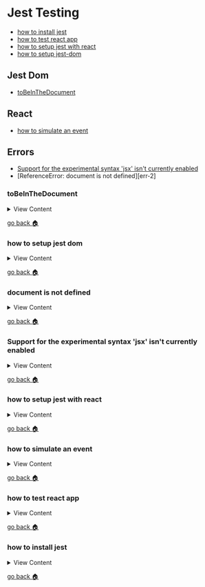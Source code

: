 # Jest Testing

- [how to install jest][inst-jest]
- [how to test react app][test-react]
- [how to setup jest with react][jest-react]
- [how to setup jest-dom][install-jest-dom]

## Jest Dom 
- [toBeInTheDocument][jd-tbitd]

## React
- [how to simulate an event][sim-event]

## Errors
- [Support for the experimental syntax 'jsx' isn't currently enabled][err-1]
- [ReferenceError: document is not defined][err-2]

[jd-tbitd]:#tobeinthedocument
[install-jest-dom]:#how-to-setup-jest-dom
[err-3]:#document-is-not-defined
[err-1]:#support-for-the-experimental-syntax-jsx-isnt-currently-enabled
[jest-react]:#how-to-setup-jest-with-react
[sim-event]:how-to-simulate-an-event
[test-react]:#how-to-test-react-app
[home]:#jest-testing
[inst-jest]:#how-to-install-jest


### toBeInTheDocument

<details>
<summary>
View Content
</summary>

:link: **Reference**
- [jest-dom](https://github.com/testing-library/jest-dom#tobeinthedocument)
---

:blue_book: **Summary:**

```js

const App = () => {

  return(
    <h2 className="bg-primary text-white px-4"> Hello from  React</h2> 
  )
}

```

```js
describe("App is being rendered", () => {

  it("should see the heading from the app", () => {
     render(<App/>)

     const heading = screen.getByRole("heading", {name: /Hello from React/i});
     expect(heading).toBeInTheDocument(); // true
  })
})l
```

</details>

[go back :house:][home]

### how to setup jest dom

<details>
<summary>
View Content
</summary>

:link: **Reference**
- [jest-dom](https://github.com/testing-library/jest-dom)

---
1.  First, install the library

```
npm install -D @testing-library/jest-dom
```
2. Next add the import the library in any test file you are testing


```js
/**
 * @jest-environment jsdom
 */

import { expect, test } from "@jest/globals";
import React from "react";
import  renderer from "react-test-renderer";
import App ,{ColorBox} from "./App";
import '@testing-library/jest-dom'; // like so
import {render, fireEvent, screen} from "@testing-library/react";

```

</details>

[go back :house:][home]

### document is not defined

<details>
<summary>
View Content
</summary>

:link: **Reference**
- [stackoverflow](https://stackoverflow.com/questions/43901660/referenceerror-document-is-not-defined-when-trying-to-test-a-create-react-app)

---
:blue_book: **Summary:** There are pretty much three different ways to make this error go away. Basically you need to tell 
jest to mock the document or window of the DOM. If you don't put an option, comment, or change the testing environment 
to tell jest to use the jest-dom in order to do the testing

1. First method, is to put a comment at the top of  your test file like so.

```js

/**
 * @jest-environment jsdom
 */

import { expect, test } from "@jest/globals";
import React from "react";
import  renderer from "react-test-renderer";
import App ,{ColorBox} from "./App";
import '@testing-library/jest-dom';
import {render, fireEvent, screen} from "@testing-library/react";




describe('My Test Suite', () => {
  it('should show my first test', () => {
    expect(true).toEqual(true);
  });
});
```
2. Second method,  within the scrips property of the package.json 

```json
"scripts": {
   "test": "react-scripts test --env=jsdom"
}
```

3. Third method, in the `jest.config.js`

```js
testEnvironment: 'jsdom'
```

</details>

[go back :house:][home]

### Support for the experimental syntax 'jsx' isn't currently enabled

<details>
<summary>
View Content
</summary>

:link: **Reference**

- [Unexpected token “<”](https://stackoverflow.com/questions/56952728/jest-tests-on-react-components-unexpected-token)
- [“Cannot use import statement outside a module”](https://stackoverflow.com/questions/58613492/how-to-resolve-cannot-use-import-statement-outside-a-module-in-jest)
---

This is an error that you will see if you're jest to test react applications. This solution can also fix several other errors like 
-  Unexpected token “<”
-  “Cannot use import statement outside a module” 

Basically the way to resolve this issue is to add react presets within a `babel.config.js`. If you have set up jest yet, then go [here][jest-react]


1. If you have not installed these babel packages then you should right now.

```
 npm i -D @babel/preset-env @babel/preset-react
```

2. Next, create a `babel.config.js` file and insert this code

```js
module.exports = {presets: ['@babel/preset-env','@babel/preset-react']}

```
3. What I found out is that when you added these presets you don't receive this error message, when you run jest that might a jsx component
within the file.

</details>

[go back :house:][home]


### how to setup jest with react

<details>
<summary>
View Content
</summary>

:link: **Reference**

- [How to test React with Jest](https://www.robinwieruch.de/react-testing-jest)
---

I'm going to assume that you already installed react and got a react app up and running

1. So first install jest

```
npm i -D jest
```
2. Now in the package.json, add this in the *scripts* section. This will allow you to run jest with any
cofigurations that you are going to put in the `jest.config.js`

```json
{
  ...
  "scripts": {
    "start": "webpack serve --config ./webpack.config.js --mode development",
    "test": "jest --config jest.config.js",
    "test:watch": "npm run test -- --watch",
  },
  ...
}
```

3. Now let's `vim jest.config.js` and add this necessary code to look for any js files that might have the *spec* extension

```js
module.exports = {
  "testRegex": "((\\.|/*.)(spec))\\.js?$"
}
```

4. If you have not installed babel libraries that are needed for jest, here is the time to do so

```
 npm i -D @babel/preset-env @babel/preset-react
```

5. Next, let's create a `babel.config.js` file in order to make sure jest does not throw any errors when you add JSX in
your testing files. Add code like so 

```js
module.exports = {presets: ['@babel/preset-env','@babel/preset-react']}

```

6. Now if you already have an App.js file, create a *App.spec.js* file and add code like so. This will be a general
 assertion to just to see if jest is running.

```js
import React from "react";


describe('My Test Suite', () => {
  it('should show my first test', () => {
    expect(true).toEqual(true);
  });
});

```

7. Now run `npm run test`, jest should start running and the result should pass.

</details>

[go back :house:][home]

### how to simulate an event

<details>
<summary>
View Content
</summary>

:link: **Reference**
- [react](https://reactjs.org/docs/test-utils.html#simulate)
---
:question: **Syntax**

```js
Simulate.{eventName}(
  element,
  [eventData]
)
```

---
:blue_book: **Summary:**

Simulate an event dispatch on a DOM node with optional eventData event data.

---

**In App.test.js**

```js
import React from 'react';
import ReactDOM from 'react-dom';
import App from './App';
import { act, Simulate } from 'react-dom/test-utils';
import TestRenderer from 'react-test-renderer';


let container; // will be container for the app component

describe("Testing App" , ()=>{

  beforeEach(() =>{
    container = document.createElement("div");
    document.body.appendChild(container);
  })

  afterEach(() => {
  document.body.removeChild(container);
  container = null;
});



  it("should see increment", () =>{

    // Prepares a component for assertions by rendering it
    act(() =>{
      ReactDOM.render(<App/>, container)
    })


      // search through the app component to find the a selector that has the id
      // of count-btn
     let btn = container.querySelector("#count-btn");
     let counter = container.querySelector("#counter");

     // finds the property onClick and executes it twice
     Simulate.click(btn)
     Simulate.click(btn)

      // toBe checks if the value is equivalent to the expected value
     expect(Number(counter.textContent)).toBe(2);
  })

})

```


**In App.js**

```js
import React, { Component } from 'react';
import logo from './logo.svg';
import './App.css';

export const Counter = (props) =>{
  return (
    <div className="mb-3">
      <h3> Increment Button </h3>
      // the button increments the counter
      <button id="count-btn" className=" btn btn-success" onClick={props.click}>increment

      // the span tag displays the current value of the counter
        <span id="counter" className="ml-1badge badge-light">{props.count}</span>
      </button>
    </div>
  )
}



class App extends Component {

    constructor(props){
      super(props)
      this.state = {count:0}
      this.num = 0;
      this.updateClick = this.updateClick.bind(this);
    }

      updateClick (){
        this.setState({count:++this.num})
      }
  render() {
    return (
      <div className="App">
        <div className="App-header">
          <img src={logo} className="App-logo" alt="logo" />
          <h2 className="header">Welcome to React</h2>
        </div>
        <p className="App-intro">
          To get started, edit <code>src/App.js</code> and save to reload.
        </p>
        <Counter count={this.state.count} click={this.updateClick}/>
        <TextInpt />
      </div>
    );
  }
}

export default App;

```

</details>

[go back :house:][home]


### how to test react app

<details>
<summary>
View Content
</summary>

:link: **Reference**
- [jest](https://jestjs.io/docs/en/tutorial-react)
- [jest-transform-stub](https://github.com/eddyerburgh/jest-transform-stub)
- [Jest tests can't process import statement](https://github.com/vuejs/vue-cli/issues/1584)
---

:blue_book: **Summary:**

1. Install these packages

```
npm i babel-jest @babel/preset-env @babel/preset-react react-test-renderer jest-transform-stub
```
2. Create a `babel.config.js` and add this

```js
module.exports = {
  presets: ['@babel/preset-env', '@babel/preset-react'],
};
```

3. Now create a `jest.config.js` and add this code. The `babel-jest` should be able
to compile the javascript. And the `jest-transform-stub`, will avoid any errors
when importing non-javascript files

```js
module.exports = {
  moduleFileExtensions: ['js', 'jsx', 'json'],
  transform: {
    '.+\\.(css|styl|svg|less|sass|scss|png|jpg|ttf|woff|woff2)$':
      'jest-transform-stub',
    '^.+\\.(js|jsx)?$': 'babel-jest'
  },
  moduleNameMapper: {
    '^@/(.*)$': '<rootDir>/src/$1'
  },
  transformIgnorePatterns: ['<rootDir>/node_modules/']
};
```

4. If you have an `App.test.js` you can run the file, and the test should run
fine. But, if you don't have that file then create one and add this into it.


```js
import React from 'react';
import ReactDOM from 'react-dom';
import App from './App';


it('renders without crashing', () => {
  const div = document.createElement('div');
  ReactDOM.render(<App />, div);
});

```

</details>

[go back :house:][home]


### how to install jest

<details>
<summary>
View Content
</summary>

:link: **Reference**
- [jest](https://jestjs.io/docs/en/getting-started)
---

```
npm i jest -D

npm i -g jest

```

</details>

[go back :house:][home]
